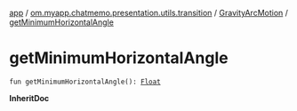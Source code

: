 [app](../../index.md) / [om.myapp.chatmemo.presentation.utils.transition](../index.md) / [GravityArcMotion](index.md) / [getMinimumHorizontalAngle](./get-minimum-horizontal-angle.md)

# getMinimumHorizontalAngle

`fun getMinimumHorizontalAngle(): `[`Float`](https://kotlinlang.org/api/latest/jvm/stdlib/kotlin/-float/index.html)

**InheritDoc**

